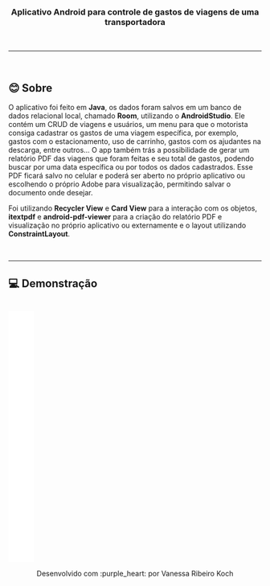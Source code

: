 <h3 align="center">Aplicativo Android para controle de gastos de viagens de uma transportadora</h3>

<br />

---
<br />

## 😊 Sobre 

O aplicativo foi feito em **Java**, os dados foram salvos em um banco de dados relacional local, chamado **Room**, utilizando o **AndroidStudio**.
Ele contém um CRUD de viagens e usuários, um menu para que o motorista consiga cadastrar os gastos de uma viagem específica, por exemplo, gastos com o estacionamento, uso de carrinho, gastos com os ajudantes na descarga, entre outros...
O app também trás a possibilidade de gerar um relatório PDF das viagens que foram feitas e seu total de gastos, podendo buscar por uma data específica ou por todos os dados cadastrados.
Esse PDF ficará salvo no celular e poderá ser aberto no próprio aplicativo ou escolhendo o próprio Adobe para visualização, permitindo salvar o documento onde desejar.

Foi utilizando **Recycler View** e **Card View** para a interação com os objetos, **itextpdf** e **android-pdf-viewer** para a criação do relatório PDF e visualização no próprio aplicativo ou externamente e o layout utilizando **ConstraintLayout**.

<br />

---
## :computer: Demonstração

<br />

<iframe src="uploads/TruckStarApp.mkv" height="500" width="50" frameborder="0" allowfullscreen="" title="App"></iframe>


<br />

<p align="center">Desenvolvido com :purple_heart: por  Vanessa Ribeiro Koch</p>

